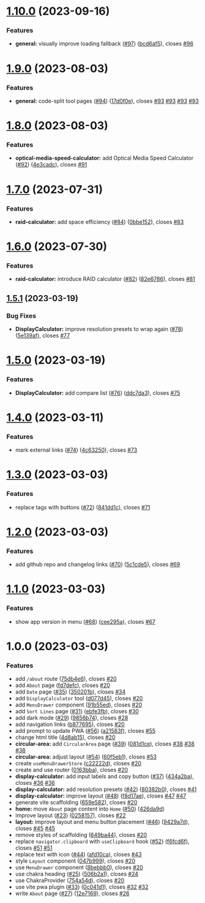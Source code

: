 # [1.10.0](https://github.com/Bikossor/poly.tools/compare/v1.9.0...v1.10.0) (2023-09-16)


### Features

* **general:** visually improve loading fallback ([#97](https://github.com/Bikossor/poly.tools/issues/97)) ([bcd6af5](https://github.com/Bikossor/poly.tools/commit/bcd6af5e99c8cab3b8f8f08560133c782656a199)), closes [#96](https://github.com/Bikossor/poly.tools/issues/96)

# [1.9.0](https://github.com/Bikossor/poly.tools/compare/v1.8.0...v1.9.0) (2023-08-03)


### Features

* **general:** code-split tool pages ([#94](https://github.com/Bikossor/poly.tools/issues/94)) ([17d0f0e](https://github.com/Bikossor/poly.tools/commit/17d0f0ef82db333701f8a13bc2a33e670f2630b4)), closes [#93](https://github.com/Bikossor/poly.tools/issues/93) [#93](https://github.com/Bikossor/poly.tools/issues/93) [#93](https://github.com/Bikossor/poly.tools/issues/93) [#93](https://github.com/Bikossor/poly.tools/issues/93)

# [1.8.0](https://github.com/Bikossor/poly.tools/compare/v1.7.0...v1.8.0) (2023-08-03)


### Features

* **optical-media-speed-calculator:** add Optical Media Speed Calculator ([#92](https://github.com/Bikossor/poly.tools/issues/92)) ([4e3cadc](https://github.com/Bikossor/poly.tools/commit/4e3cadc2832b6220486d8de639e15a0fcef17c82)), closes [#91](https://github.com/Bikossor/poly.tools/issues/91)

# [1.7.0](https://github.com/Bikossor/poly.tools/compare/v1.6.0...v1.7.0) (2023-07-31)


### Features

* **raid-calculator:** add space efficiency ([#84](https://github.com/Bikossor/poly.tools/issues/84)) ([0bbe152](https://github.com/Bikossor/poly.tools/commit/0bbe15200405016c2eef46b5df30e1a2c5d7c9ff)), closes [#83](https://github.com/Bikossor/poly.tools/issues/83)

# [1.6.0](https://github.com/Bikossor/poly.tools/compare/v1.5.1...v1.6.0) (2023-07-30)


### Features

* **raid-calculator:** introduce RAID calculator ([#82](https://github.com/Bikossor/poly.tools/issues/82)) ([82e6786](https://github.com/Bikossor/poly.tools/commit/82e678687fe207e3701f04a4cb87dad85966b11b)), closes [#81](https://github.com/Bikossor/poly.tools/issues/81)

## [1.5.1](https://github.com/Bikossor/poly.tools/compare/v1.5.0...v1.5.1) (2023-03-19)


### Bug Fixes

* **DisplayCalculator:** improve resolution presets to wrap again ([#78](https://github.com/Bikossor/poly.tools/issues/78)) ([5e139af](https://github.com/Bikossor/poly.tools/commit/5e139afe196244ba15efd890c8bb82eda0929e80)), closes [#77](https://github.com/Bikossor/poly.tools/issues/77)

# [1.5.0](https://github.com/Bikossor/poly.tools/compare/v1.4.0...v1.5.0) (2023-03-19)


### Features

* **DisplayCalculator:** add compare list ([#76](https://github.com/Bikossor/poly.tools/issues/76)) ([ddc7da3](https://github.com/Bikossor/poly.tools/commit/ddc7da3196cc8089136a14d49b7d328e118e345f)), closes [#75](https://github.com/Bikossor/poly.tools/issues/75)

# [1.4.0](https://github.com/Bikossor/poly.tools/compare/v1.3.0...v1.4.0) (2023-03-11)


### Features

* mark external links ([#74](https://github.com/Bikossor/poly.tools/issues/74)) ([4c63250](https://github.com/Bikossor/poly.tools/commit/4c63250510d5c51572a1b69fc4c29dd4c23e8de5)), closes [#73](https://github.com/Bikossor/poly.tools/issues/73)

# [1.3.0](https://github.com/Bikossor/poly.tools/compare/v1.2.0...v1.3.0) (2023-03-03)


### Features

* replace tags with buttons ([#72](https://github.com/Bikossor/poly.tools/issues/72)) ([841dd1c](https://github.com/Bikossor/poly.tools/commit/841dd1c173eab52fe3b84132bf257587abf22bda)), closes [#71](https://github.com/Bikossor/poly.tools/issues/71)

# [1.2.0](https://github.com/Bikossor/poly.tools/compare/v1.1.0...v1.2.0) (2023-03-03)


### Features

* add github repo and changelog links ([#70](https://github.com/Bikossor/poly.tools/issues/70)) ([5c1cde5](https://github.com/Bikossor/poly.tools/commit/5c1cde53742130b85abf0e91e654e02b79d4a9fd)), closes [#69](https://github.com/Bikossor/poly.tools/issues/69)

# [1.1.0](https://github.com/Bikossor/poly.tools/compare/v1.0.0...v1.1.0) (2023-03-03)


### Features

* show app version in menu ([#68](https://github.com/Bikossor/poly.tools/issues/68)) ([cee295a](https://github.com/Bikossor/poly.tools/commit/cee295a97f0d4dd13a70d480cf07e66d551c86aa)), closes [#67](https://github.com/Bikossor/poly.tools/issues/67)

# 1.0.0 (2023-03-03)


### Features

* add `/about` route ([75db4e6](https://github.com/Bikossor/poly.tools/commit/75db4e6f7f523c08c7a24528b51979dd8ab2410b)), closes [#20](https://github.com/Bikossor/poly.tools/issues/20)
* add `About` page ([fd7defc](https://github.com/Bikossor/poly.tools/commit/fd7defcfe6a8322f048766853b9c56f003a986c6)), closes [#20](https://github.com/Bikossor/poly.tools/issues/20)
* add `Date` page ([#35](https://github.com/Bikossor/poly.tools/issues/35)) ([350201b](https://github.com/Bikossor/poly.tools/commit/350201bce162bb95a8a5c1003ec469388244d648)), closes [#34](https://github.com/Bikossor/poly.tools/issues/34)
* add `DisplayCalculator` tool ([d077d45](https://github.com/Bikossor/poly.tools/commit/d077d453e3bb7ca0a3db223c61060627f08e63b3)), closes [#20](https://github.com/Bikossor/poly.tools/issues/20)
* add `MenuDrawer` component ([91b55ed](https://github.com/Bikossor/poly.tools/commit/91b55ed2aad5f29f36239c9b865ac5781c138641)), closes [#20](https://github.com/Bikossor/poly.tools/issues/20)
* add `Sort Lines` page ([#31](https://github.com/Bikossor/poly.tools/issues/31)) ([ebfe3fb](https://github.com/Bikossor/poly.tools/commit/ebfe3fb16c689e39bdd63e9243b75a8c0865b89a)), closes [#30](https://github.com/Bikossor/poly.tools/issues/30)
* add dark mode ([#29](https://github.com/Bikossor/poly.tools/issues/29)) ([9856b74](https://github.com/Bikossor/poly.tools/commit/9856b748caf6fabc14565c0250a5f084d92a4df1)), closes [#28](https://github.com/Bikossor/poly.tools/issues/28)
* add navigation links ([b877695](https://github.com/Bikossor/poly.tools/commit/b877695acf48ecd9a7a2ffd1c8b392d04fb4e1ab)), closes [#20](https://github.com/Bikossor/poly.tools/issues/20)
* add prompt to update PWA ([#56](https://github.com/Bikossor/poly.tools/issues/56)) ([a21583f](https://github.com/Bikossor/poly.tools/commit/a21583f64692d1078db224e0e6c6b146ba1744f6)), closes [#55](https://github.com/Bikossor/poly.tools/issues/55)
* change html title ([4d8ab15](https://github.com/Bikossor/poly.tools/commit/4d8ab1577df5900f1cbe11edbe551cdd5b9b1348)), closes [#20](https://github.com/Bikossor/poly.tools/issues/20)
* **circular-area:** add `CircularArea` page ([#39](https://github.com/Bikossor/poly.tools/issues/39)) ([081d1ce](https://github.com/Bikossor/poly.tools/commit/081d1ce0b8e0d90d07c625b7acf8d862058c9e23)), closes [#38](https://github.com/Bikossor/poly.tools/issues/38) [#38](https://github.com/Bikossor/poly.tools/issues/38) [#38](https://github.com/Bikossor/poly.tools/issues/38)
* **circular-area:** adjust layout ([#54](https://github.com/Bikossor/poly.tools/issues/54)) ([60f5eb1](https://github.com/Bikossor/poly.tools/commit/60f5eb1cde0ab1cb9878c509abf8eda24ae07a67)), closes [#53](https://github.com/Bikossor/poly.tools/issues/53)
* create `useMenuDrawerStore` ([c22222d](https://github.com/Bikossor/poly.tools/commit/c22222d59de6d7fe28ba78f7cc18dd7a4211c4cf)), closes [#20](https://github.com/Bikossor/poly.tools/issues/20)
* create and use router ([0163bba](https://github.com/Bikossor/poly.tools/commit/0163bba8543c436eea1a9f3f1262b8d1e4d0483b)), closes [#20](https://github.com/Bikossor/poly.tools/issues/20)
* **display-calculator:** add input labels and copy button ([#37](https://github.com/Bikossor/poly.tools/issues/37)) ([434a2ba](https://github.com/Bikossor/poly.tools/commit/434a2ba549e4bb9051e0718fde2c54c6bdea8e3b)), closes [#36](https://github.com/Bikossor/poly.tools/issues/36) [#36](https://github.com/Bikossor/poly.tools/issues/36)
* **display-calculator:** add resolution presets ([#42](https://github.com/Bikossor/poly.tools/issues/42)) ([80382b0](https://github.com/Bikossor/poly.tools/commit/80382b0228d1feaa1cb3d9cd67838de2fe350945)), closes [#41](https://github.com/Bikossor/poly.tools/issues/41)
* **display-calculator:** improve layout ([#48](https://github.com/Bikossor/poly.tools/issues/48)) ([f8d17ae](https://github.com/Bikossor/poly.tools/commit/f8d17ae1a276ac540b4ae7455999f5dc726a2427)), closes [#47](https://github.com/Bikossor/poly.tools/issues/47) [#47](https://github.com/Bikossor/poly.tools/issues/47)
* generate vite scaffolding ([659e582](https://github.com/Bikossor/poly.tools/commit/659e582c1ba82235c4ae2753b602ed1809a793e5)), closes [#20](https://github.com/Bikossor/poly.tools/issues/20)
* **home:** move `About` page content into `Home` ([#50](https://github.com/Bikossor/poly.tools/issues/50)) ([426da9d](https://github.com/Bikossor/poly.tools/commit/426da9df673f3088fe14877b2ec2d7f26aef08d2))
* improve layout ([#23](https://github.com/Bikossor/poly.tools/issues/23)) ([0258157](https://github.com/Bikossor/poly.tools/commit/02581575c44edd9bdb7420cdcb18a71ccff7d27f)), closes [#22](https://github.com/Bikossor/poly.tools/issues/22)
* **layout:** improve layout and menu button placement ([#46](https://github.com/Bikossor/poly.tools/issues/46)) ([9429a7d](https://github.com/Bikossor/poly.tools/commit/9429a7dbaadc1d2e498d6b2f580aedfb02164b9e)), closes [#45](https://github.com/Bikossor/poly.tools/issues/45) [#45](https://github.com/Bikossor/poly.tools/issues/45)
* remove styles of scaffolding ([649ba44](https://github.com/Bikossor/poly.tools/commit/649ba441948c60cea35045e8d2977ed4cd387ba3)), closes [#20](https://github.com/Bikossor/poly.tools/issues/20)
* replace `navigator.clipboard` with `useClipboard` hook ([#52](https://github.com/Bikossor/poly.tools/issues/52)) ([f6fcd6f](https://github.com/Bikossor/poly.tools/commit/f6fcd6f04bf9b8f8208091b557163f7e2f0c044a)), closes [#51](https://github.com/Bikossor/poly.tools/issues/51) [#51](https://github.com/Bikossor/poly.tools/issues/51)
* replace text with icon ([#44](https://github.com/Bikossor/poly.tools/issues/44)) ([afd10ca](https://github.com/Bikossor/poly.tools/commit/afd10cab0ba1aabaa561d6630871bcb35cac3df2)), closes [#43](https://github.com/Bikossor/poly.tools/issues/43)
* style `Layout` component ([047b999](https://github.com/Bikossor/poly.tools/commit/047b99942a9897f51b6a82d451db5b6363e89e69)), closes [#20](https://github.com/Bikossor/poly.tools/issues/20)
* use `MenuDrawer` component ([8bebbb0](https://github.com/Bikossor/poly.tools/commit/8bebbb0fc3bd69f2580ad1a6b96a44882c606bf8)), closes [#20](https://github.com/Bikossor/poly.tools/issues/20)
* use chakra heading ([#25](https://github.com/Bikossor/poly.tools/issues/25)) ([506b2a1](https://github.com/Bikossor/poly.tools/commit/506b2a1ab5bb82d9ae3c9ec7bf6ded1dccda9e66)), closes [#24](https://github.com/Bikossor/poly.tools/issues/24)
* use ChakraProvider ([754a54d](https://github.com/Bikossor/poly.tools/commit/754a54da6b738008f3f0a2a4192cb7c57d9dbac5)), closes [#20](https://github.com/Bikossor/poly.tools/issues/20)
* use vite pwa plugin ([#33](https://github.com/Bikossor/poly.tools/issues/33)) ([0c041d1](https://github.com/Bikossor/poly.tools/commit/0c041d131351a5a907f05b881bb436c1f4bd10c8)), closes [#32](https://github.com/Bikossor/poly.tools/issues/32) [#32](https://github.com/Bikossor/poly.tools/issues/32)
* write `About` page ([#27](https://github.com/Bikossor/poly.tools/issues/27)) ([12e7169](https://github.com/Bikossor/poly.tools/commit/12e716992431feb5c7487127e16f30db0c755ac8)), closes [#26](https://github.com/Bikossor/poly.tools/issues/26)
